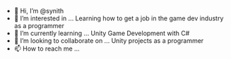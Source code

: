 - 👋 Hi, I’m @synith
- 👀 I’m interested in ... Learning how to get a job in the game dev industry as a programmer
- 🌱 I’m currently learning ... Unity Game Development with C#
- 💞️ I’m looking to collaborate on ... Unity projects as a programmer
- 📫 How to reach me ... 

<!---
synith/synith is a ✨ special ✨ repository because its `README.md` (this file) appears on your GitHub profile.
You can click the Preview link to take a look at your changes.
--->

